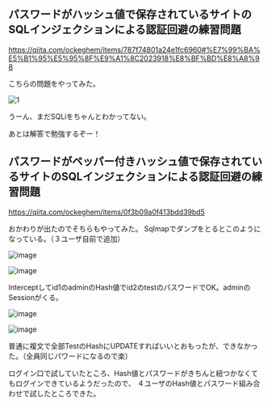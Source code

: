 
## パスワードがハッシュ値で保存されているサイトのSQLインジェクションによる認証回避の練習問題
https://qiita.com/ockeghem/items/787f74801a24e1fc6960#%E7%99%BA%E5%B1%95%E5%95%8F%E9%A1%8C2023918%E8%BF%BD%E8%A8%98

こちらの問題をやってみた。

![1](https://github.com/yukaFUNAMI/Etc/assets/6504854/c530d024-8356-44d2-93c9-5183e4c1a57b)

うーん、まだSQLiをちゃんとわかってない。

あとは解答で勉強するぞー！



## パスワードがペッパー付きハッシュ値で保存されているサイトのSQLインジェクションによる認証回避の練習問題
https://qiita.com/ockeghem/items/0f3b09a0f413bdd39bd5

おかわりが出たのでそちらもやってみた。
Sqlmapでダンプをとるとこのようになっている。（３ユーザ自前で追加）

![image](https://github.com/yukaFUNAMI/Etc/assets/6504854/1aaad090-c5ee-4ff0-948f-17ec83b9f75f)

![image](https://github.com/yukaFUNAMI/Etc/assets/6504854/9fa650cb-1791-4d15-a07c-9b2eed06f9d1)

Interceptしてid1のadminのHash値でid2のtestのパスワードでOK。adminのSessionがくる。

![image](https://github.com/yukaFUNAMI/Etc/assets/6504854/3e7cc844-1315-49fa-bb59-a7f252e7acab)

![image](https://github.com/yukaFUNAMI/Etc/assets/6504854/713c23be-cd27-41fd-8143-49c311650cdb)

普通に複文で全部TestのHashにUPDATEすればいいとおもったが、できなかった。（全員同じパワードになるので楽）

ログイン口で試していたところ、Hash値とパスワードがきちんと紐つかなくてもログインできているようだったので、
４ユーザのHash値とパスワード組み合わせで試したところできた。
